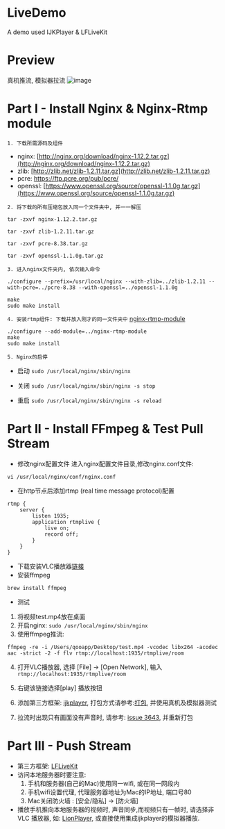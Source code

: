 # LiveDemo
A demo  used IJKPlayer &amp; LFLiveKit

# Preview
真机推流, 模拟器拉流
![image](https://github.com/zhiyuanFan/LiveDemo/raw/master/screenshot.gif)

# Part I - Install Nginx & Nginx-Rtmp module 

`1. 下载所需源码及组件`
*   nginx: [http://nginx.org/download/nginx-1.12.2.tar.gz](http://nginx.org/download/nginx-1.12.2.tar.gz)
*   zlib: [http://zlib.net/zlib-1.2.11.tar.gz](http://zlib.net/zlib-1.2.11.tar.gz)
*   pcre: https://ftp.pcre.org/pub/pcre/
*   openssl: [https://www.openssl.org/source/openssl-1.1.0g.tar.gz](https://www.openssl.org/source/openssl-1.1.0g.tar.gz)

`2. 将下载的所有压缩包放入同一个文件夹中, 并一一解压`
```
tar -zxvf nginx-1.12.2.tar.gz

tar -zxvf zlib-1.2.11.tar.gz

tar -zxvf pcre-8.38.tar.gz

tar -zxvf openssl-1.1.0g.tar.gz
```
`3. 进入nginx文件夹内, 依次输入命令`
```
./configure --prefix=/usr/local/nginx --with-zlib=../zlib-1.2.11 --with-pcre=../pcre-8.38 --with-openssl=../openssl-1.1.0g
```
```
make
sudo make install
```

`4. 安装rtmp组件: 下载并放入刚才的同一文件夹中`
 [nginx-rtmp-module](https://github.com/arut/nginx-rtmp-module)
```
./configure --add-module=../nginx-rtmp-module
make
sudo make install
```
`5. Nginx的启停`

* 启动
`sudo /usr/local/nginx/sbin/nginx`

* 关闭
`sudo /usr/local/nginx/sbin/nginx -s stop`

* 重启
`sudo /usr/local/nginx/sbin/nginx -s reload`

# Part II - Install FFmpeg & Test Pull Stream
*  修改nginx配置文件
进入nginx配置文件目录,修改nginx.conf文件:
```
vi /usr/local/nginx/conf/nginx.conf
```
* 在http节点后添加rtmp (real time message protocol)配置
```
rtmp {
    server {
        listen 1935;
        application rtmplive {
            live on;
            record off;
        }
    }
}
```

* 下载安装VLC播放器[链接](https://www.videolan.org/vlc/)
* 安装ffmpeg
```
brew install ffmpeg
```
* 测试
1. 将视频test.mp4放在桌面
2. 开启nginx: `sudo /usr/local/nginx/sbin/nginx`
3. 使用ffmpeg推流:
```
ffmpeg -re -i /Users/qooapp/Desktop/test.mp4 -vcodec libx264 -acodec aac -strict -2 -f flv rtmp://localhost:1935/rtmplive/room
```
4. 打开VLC播放器, 选择 [File] -> [Open Network], 输入`rtmp://localhost:1935/rtmplive/room`

5. 右键该链接选择[play] 播放按钮

6. 添加第三方框架: [ijkplayer](https://github.com/Bilibili/ijkplayer), 打包方式请参考:[打包](https://www.jianshu.com/p/1f06b27b3ac0), 并使用真机及模拟器测试
7. 拉流时出现只有画面没有声音时, 请参考: [issue 3643](https://github.com/Bilibili/ijkplayer/issues/3643), 并重新打包


# Part III - Push Stream 
* 第三方框架: [LFLiveKit](https://github.com/LaiFengiOS/LFLiveKit)
* 访问本地服务器时要注意: 
  1. 手机和服务器(自己的Mac)使用同一wifi, 或在同一网段内
  2. 手机wifi设置代理, 代理服务器地址为Mac的IP地址, 端口号80
  3. Mac关闭防火墙 : [安全/隐私] -> [防火墙] 
* 播放手机推向本地服务器的视频时, 声音同步,而视频只有一帧时, 请选择非VLC 播放器, 如: [LionPlayer](http://lionplayer.com/cn/index.php/zh/), 或直接使用集成ijkplayer的模拟器播放.

